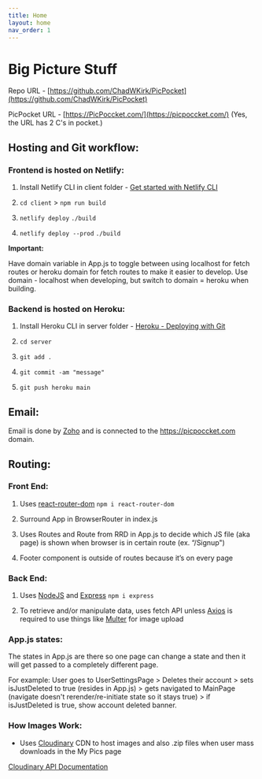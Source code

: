 ```yaml
---
title: Home
layout: home
nav_order: 1
---
```


# Big Picture Stuff

Repo URL - [https://github.com/ChadWKirk/PicPocket](https://github.com/ChadWKirk/PicPocket)

PicPocket URL - [https://PicPoccket.com/](https://picpoccket.com/) (Yes, the URL has 2 C's in pocket.)

## Hosting and Git workflow:

### Frontend is hosted on Netlify:

1. Install Netlify CLI in client folder - [Get started with Netlify CLI](https://docs.netlify.com/cli/get-started/)

1. `cd client` > `npm run build`

1. `netlify deploy` `./build`

1. `netlify deploy --prod` `./build`

**Important:**

Have domain variable in App.js to toggle between using localhost for fetch routes or heroku domain for fetch routes to make it easier to develop. Use domain - localhost when developing, but switch to domain = heroku when building.

### Backend is hosted on Heroku:

1. Install Heroku CLI in server folder - [Heroku - Deploying with Git](https://devcenter.heroku.com/articles/git)

1. `cd server`

1. `git add .`

1. `git commit -am "message"`

1. `git push heroku main`

## Email:

Email is done by [Zoho](https://www.zoho.com/index1.html) and is connected to the https://picpoccket.com domain.

## Routing:

### Front End:

1. Uses [react-router-dom](https://reactrouter.com/en/main) `npm i react-router-dom`

1. Surround App in BrowserRouter in index.js

1. Uses Routes and Route from RRD in App.js to decide which JS file (aka page) is shown when browser is in certain route (ex. “/Signup")

1. Footer component is outside of routes because it’s on every page

### Back End:

1. Uses [NodeJS](https://nodejs.org/en/docs) and [Express](https://expressjs.com/en/api.html) `npm i express`

1. To retrieve and/or manipulate data, uses fetch API unless [Axios](https://axios-http.com/docs/intro) is required to use things like [Multer](https://www.npmjs.com/package/multer) for image upload

### App.js states:

The states in App.js are there so one page can change a state and then it will get passed to a completely different page.

For example: User goes to UserSettingsPage > Deletes their account > sets isJustDeleted to true (resides in App.js) > gets navigated to MainPage (navigate doesn't rerender/re-initiate state so it stays true) > if isJustDeleted is true, show account deleted banner.

### How Images Work:

- Uses [Cloudinary](https://cloudinary.com/) CDN to host images and also .zip files when user mass downloads in the My Pics page

[Cloudinary API Documentation](https://cloudinary.com/documentation/image_upload_api_reference)
